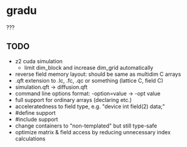 # gradu
???

## TODO

- z2 cuda simulation
	- limit dim_block and increase dim_grid automatically
- reverse field memory layout: should be same as multidim C arrays
- .qft extension to .lc, .fc, .qc or something (lattice C, field C)
- simulation.qft -> diffusion.qft
- command line options format: -option=value -> -opt value
- full support for ordinary arrays (declaring etc.)
- acceleratedness to field type, e.g. "device int field(2) data;"
- #define support
- #include support
- change containers to "non-templated" but still type-safe
- optimize matrix & field access by reducing unnecessary index calculations
